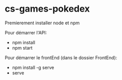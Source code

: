 # cs-games-pokedex

Premierement installer node et npm

Pour démarrer l'API:
- npm install
- npm start

Pour démarrer le frontEnd (dans le dossier FrontEnd):
- npm install -g serve
- serve
